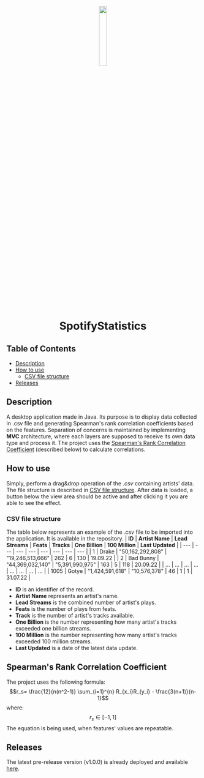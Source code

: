 <p align="center"><img src="https://user-images.githubusercontent.com/56155903/225719193-4602ac56-181e-4f1f-b47c-e0394055bec7.png" width="20%"/></p>
<h1 align="center">SpotifyStatistics</h1>

## Table of Contents
  * [Description](#description)
  * [How to use](#how-to-use)
    * [CSV file structure](#csv-file-structure)
  * [Releases](#releases)


## Description
A desktop application made in Java. Its purpose is to display data collected in .csv file and generating Spearman's rank correlation coefficients based on the features. Separation of concerns is maintained by implementing **MVC** architecture, where each layers are supposed to receive its own data type and process it.
The project uses the [Spearman's Rank Correlation Coefficient](#spearmans-rank-correlation-coefficient) (described below) to calculate correlations.


## How to use
Simply, perform a drag&drop operation of the *.csv* containing artists' data. The file structure is described in [CSV file structure](#csv-file-structure).
After data is loaded, a button below the view area should be active and after clicking it you are able to see the effect.

### CSV file structure
The table below represents an example of the *.csv* file to be imported into the application. It is available in the repository.
| **ID** | **Artist Name** | **Lead Streams** | **Feats**        | **Tracks** | **One Billion** | **100 Million** | **Last Updated** |
| ---    | ---             | ---              | ---              | ---        | ---             | ---             | ---              |
| 1      | Drake           | "50,162,292,808" | "19,246,513,666" | 262        | 6               | 130             | 19.09.22         |
| 2      | Bad Bunny       | "44,369,032,140" | "5,391,990,975"  | 163        | 5               | 118             | 20.09.22         |
| ...    | ...             | ...              | ...              | ...        | ...             | ...             | ...              |
| 1005   | Gotye           | "1,424,591,618"  | "10,576,378"     | 46         | 1               | 1               | 31.07.22         |

  - **ID** is an identifier of the record.
  - **Artist Name** represents an artist's name.
  - **Lead Streams** is the combined number of artist's plays.
  - **Feats** is the number of plays from feats.
  - **Track** is the number of artist's tracks available. 
  - **One Billion** is the number representing how many artist's tracks exceeded one billion streams.
  - **100 Million** is the number representing how many artist's tracks exceeded 100 million streams.
  - **Last Updated** is a date of the latest data update.


## Spearman's Rank Correlation Coefficient

The project uses the following formula:
$$r_s= \frac{12}{n(n^2-1)} \sum_{i=1}^{n} R_{x_i}R_{y_i} - \frac{3(n+1)}{n-1}$$
where:
$$r_s \in [-1, 1]$$
The equation is being used, when features' values are repeatable. 


## Releases
The latest pre-release version (v1.0.0) is already deployed and available [here](https://github.com/alekaug/SpotifyStatistics/releases/tag/1.0.0).
